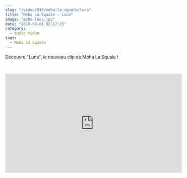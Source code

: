 ```yaml
--- 
slug: "/video/915/moha-la-squale/luna"
title: "Moha La Squale - Luna"
image: "moha-luna.jpg"
date: "2018-08-01 02:17:25"
category:
  - music video
tags:
  - Moha La Squale
---
```

<p>Découvre "Luna", le nouveau clip de Moha La Squale !</p><br/><p><iframe width="560" height="315" src="https://www.youtube.com/embed/qJZy8zy0Uy0" frameborder="0" allow="autoplay; encrypted-media" allowfullscreen></iframe></p>